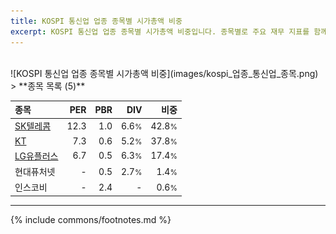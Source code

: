 ```yaml
---
title: KOSPI 통신업 업종 종목별 시가총액 비중
excerpt: KOSPI 통신업 업종 종목별 시가총액 비중입니다. 종목별로 주요 재무 지표를 함께 표시합니다.
---
```

<br>
![KOSPI 통신업 업종 종목별 시가총액 비중](images/kospi_업종_통신업_종목.png)
<br>
> **종목 목록 (5)**<a id="list"></a>

| **종목** | **PER** | **PBR** | **DIV** | **비중** |
| :------- | ------: | ------: | ------: | -------: |
| [SK텔레콤](/017670/) | 12.3 | 1.0 | 6.6<small>%</small> | 42.8<small>%</small> |
| [KT](/030200/) | 7.3 | 0.6 | 5.2<small>%</small> | 37.8<small>%</small> |
| [LG유플러스](/032640/) | 6.7 | 0.5 | 6.3<small>%</small> | 17.4<small>%</small> |
| 현대퓨처넷 | - | 0.5 | 2.7<small>%</small> | 1.4<small>%</small> |
| 인스코비 | - | 2.4 | - | 0.6<small>%</small> |

---
{% include commons/footnotes.md %}